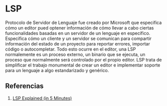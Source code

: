 # LSP
Protocolo de Servidor de Lenguaje fue creado por Microsoft que especifica cómo
un editor pued optener información de cómo llevar a cabo ciertas funcionalidades
basadas en un servidor de un lenguaje en específico. Especifica cómo un cliente
y un servidor se comunican para compartir información del estado de un proyecto
para reportar errores, importar código o autocompletar. Todo esto ocurre en el
editor, una LSP normalemente es un proceso externo, un binario que se ejecuta,
un proceso que normalmente será controlado por el propio editor. LSP trata de
simplificar el trabajo monumental de crear un editor e implementar soporte para
un lenguaje a algo estandarizado y genérico.

## Referencias
1. [LSP Explained (in 5 Minutes)](https://www.youtube.com/watch?v=LaS32vctfOY) 
